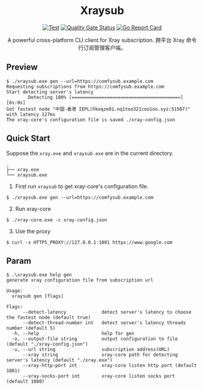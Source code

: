 <h1 align="center">Xraysub</h1>

<div align="center">

[![Test](https://github.com/Bpazy/xraysub/workflows/Test/badge.svg)](https://github.com/Bpazy/xraysub/actions/workflows/test.yml)
[![Quality Gate Status](https://sonarcloud.io/api/project_badges/measure?project=Bpazy_xraysub&metric=alert_status)](https://sonarcloud.io/dashboard?id=Bpazy_xraysub)
[![Go Report Card](https://goreportcard.com/badge/github.com/Bpazy/xraysub)](https://goreportcard.com/report/github.com/Bpazy/xraysub)

A powerful cross-platform CLI client for Xray subscription. 跨平台 Xray 命令行订阅管理客户端。
</div>

## Preview
```
$ ./xraysub.exe gen --url=https://comfysub.example.com
Requesting subscriptions from https://comfysub.example.com
Start detecting server's latency
        Detecting 100% [========================================]  [6s:0s]
Got fastest node "中国-香港 IEPL(hkoqze01.nq1too321coo1oo.xyz:51507)" with latency 127ms
The xray-core's configuration file is saved ./xray-config.json
```

## Quick Start
Suppose the `xray.exe` and `xraysub.exe` are in the current directory.
```
.
├── xray.exe
└── xraysub.exe
```
1. First run `xraysub` to get xray-core's configuration file.
```
$ ./xraysub.exe gen --url=https://comfysub.example.com
```
2. Run xray-core
```
$ ./xray-core.exe -c xray-config.json
```
3. Use the proxy
```
$ curl -x HTTPS_PROXY://127.0.0.1:1081 https://www.google.com
```

## Param
```
$ .\xraysub.exe help gen
generate xray configuration file from subscription url

Usage:
  xraysub gen [flags]

Flags:
      --detect-latency             detect server's latency to choose the fastest node (default true)
      --detect-thread-number int   detect server's latency threads number (default 5)
  -h, --help                       help for gen
  -o, --output-file string         output configuration to file (default "./xray-config.json")
  -u, --url string                 subscription address(URL)
      --xray string                xray-core path for detecting server's latency (default "./xray.exe")
      --xray-http-port int         xray-core listen http port (default 1081)
      --xray-socks-port int        xray-core listen socks port (default 1080)
```
